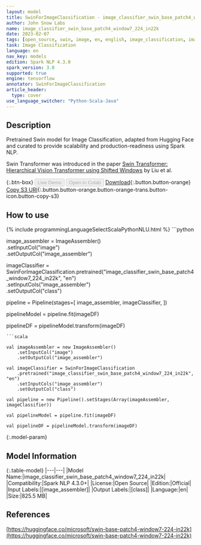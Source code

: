 ```yaml
---
layout: model
title: SwinForImageClassification - image_classifier_swin_base_patch4_window7_224_in22k
author: John Snow Labs
name: image_classifier_swin_base_patch4_window7_224_in22k
date: 2023-02-07
tags: [open_source, swin, image, en, english, image_classification, imagenet, tensorflow]
task: Image Classification
language: en
nav_key: models
edition: Spark NLP 4.3.0
spark_version: 3.0
supported: true
engine: tensorflow
annotator: SwinForImageClassification
article_header:
  type: cover
use_language_switcher: "Python-Scala-Java"
---
```


## Description

Pretrained Swin model for Image Classification, adapted from Hugging Face and curated to provide scalability and production-readiness using Spark NLP.

Swin Transformer was introduced in the paper [Swin Transformer: Hierarchical Vision Transformer using Shifted Windows](https://arxiv.org/abs/2103.14030) by Liu et al.

{:.btn-box}
<button class="button button-orange" disabled>Live Demo</button>
<button class="button button-orange" disabled>Open in Colab</button>
[Download](https://s3.amazonaws.com/auxdata.johnsnowlabs.com/public/models/image_classifier_swin_base_patch4_window7_224_in22k_en_4.3.0_3.0_1675783139673.zip){:.button.button-orange}
[Copy S3 URI](s3://auxdata.johnsnowlabs.com/public/models/image_classifier_swin_base_patch4_window7_224_in22k_en_4.3.0_3.0_1675783139673.zip){:.button.button-orange.button-orange-trans.button-icon.button-copy-s3}

## How to use



<div class="tabs-box" markdown="1">
{% include programmingLanguageSelectScalaPythonNLU.html %}
```python
                
image_assembler = ImageAssembler()\
  .setInputCol("image")\
  .setOutputCol("image_assembler")

imageClassifier = SwinForImageClassification.pretrained("image_classifier_swin_base_patch4_window7_224_in22k", "en")\
  .setInputCols("image_assembler")\
  .setOutputCol("class")

pipeline = Pipeline(stages=[
  image_assembler,
  imageClassifier,
])

pipelineModel = pipeline.fit(imageDF)

pipelineDF = pipelineModel.transform(imageDF)
```
```scala

val imageAssembler = new ImageAssembler()
    .setInputCol("image")
    .setOutputCol("image_assembler")

val imageClassifier = SwinForImageClassification
    .pretrained("image_classifier_swin_base_patch4_window7_224_in22k", "en")
    .setInputCols("image_assembler") 
    .setOutputCol("class") 

val pipeline = new Pipeline().setStages(Array(imageAssembler, imageClassifier))

val pipelineModel = pipeline.fit(imageDF)

val pipelineDF = pipelineModel.transform(imageDF)
```
</div>

{:.model-param}
## Model Information

{:.table-model}
|---|---|
|Model Name:|image_classifier_swin_base_patch4_window7_224_in22k|
|Compatibility:|Spark NLP 4.3.0+|
|License:|Open Source|
|Edition:|Official|
|Input Labels:|[image_assembler]|
|Output Labels:|[class]|
|Language:|en|
|Size:|825.5 MB|

## References

[https://huggingface.co/microsoft/swin-base-patch4-window7-224-in22k](https://huggingface.co/microsoft/swin-base-patch4-window7-224-in22k)
